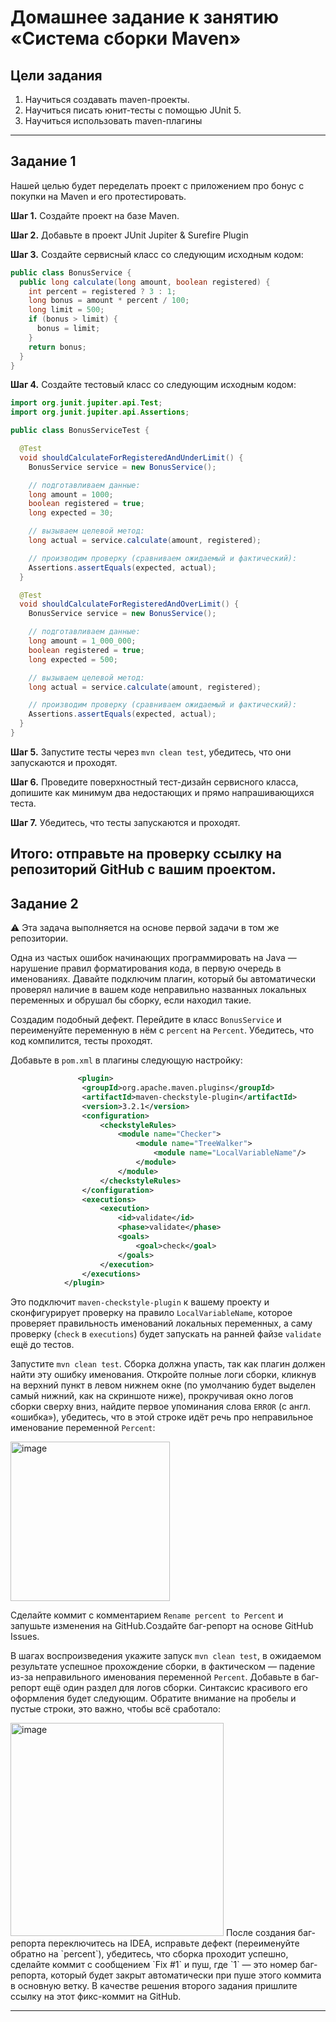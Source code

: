 # Домашнее задание к занятию «Система сборки Maven»
## Цели задания
1. Научиться создавать maven-проекты.
2. Научиться писать юнит-тесты с помощью JUnit 5.
3. Научиться использовать maven-плагины
------
## Задание 1 

Нашей целью будет переделать проект с приложением про бонус с покупки на Maven и его протестировать.

**Шаг 1.** Создайте проект на базе Maven.

**Шаг 2.** Добавьте в проект JUnit Jupiter & Surefire Plugin

**Шаг 3.** Создайте сервисный класс со следующим исходным кодом:
```java
public class BonusService {
  public long calculate(long amount, boolean registered) {
    int percent = registered ? 3 : 1;
    long bonus = amount * percent / 100;
    long limit = 500;
    if (bonus > limit) {
      bonus = limit;
    }
    return bonus;
  }
}
```
**Шаг 4.** Создайте тестовый класс со следующим исходным кодом:
```java
import org.junit.jupiter.api.Test;
import org.junit.jupiter.api.Assertions;

public class BonusServiceTest {

  @Test
  void shouldCalculateForRegisteredAndUnderLimit() {
    BonusService service = new BonusService();

    // подготавливаем данные:
    long amount = 1000;
    boolean registered = true;
    long expected = 30;

    // вызываем целевой метод:
    long actual = service.calculate(amount, registered);

    // производим проверку (сравниваем ожидаемый и фактический):
    Assertions.assertEquals(expected, actual);
  }

  @Test
  void shouldCalculateForRegisteredAndOverLimit() {
    BonusService service = new BonusService();

    // подготавливаем данные:
    long amount = 1_000_000;
    boolean registered = true;
    long expected = 500;

    // вызываем целевой метод:
    long actual = service.calculate(amount, registered);

    // производим проверку (сравниваем ожидаемый и фактический):
    Assertions.assertEquals(expected, actual);
  }
}
```
**Шаг 5.** Запустите тесты через `mvn clean test`, убедитесь, что они запускаются и проходят.

**Шаг 6.** Проведите поверхностный тест-дизайн сервисного класса, допишите как минимум два недостающих и прямо напрашивающихся теста.

**Шаг 7.** Убедитесь, что тесты запускаются и проходят.

Итого: отправьте на проверку ссылку на репозиторий GitHub с вашим проектом.
------
## Задание 2 
:warning: Эта задача выполняется на основе первой задачи в том же репозитории.

Одна из частых ошибок начинающих программировать на Java — нарушение правил форматирования кода, в первую очередь в именованиях.
Давайте подключим плагин, который бы автоматически проверял наличие в вашем коде неправильно названных локальных переменных и обрушал бы сборку, если находил такие.

Создадим подобный дефект. Перейдите в класс `BonusService` и переименуйте переменную в нём с `percent` на `Percent`. Убедитесь, что код компилится, тесты проходят.

Добавьте в `pom.xml` в плагины следующую настройку:
``` xml             
               <plugin>
                <groupId>org.apache.maven.plugins</groupId>
                <artifactId>maven-checkstyle-plugin</artifactId>
                <version>3.2.1</version>
                <configuration>
                    <checkstyleRules>
                        <module name="Checker">
                            <module name="TreeWalker">
                                <module name="LocalVariableName"/>
                            </module>
                        </module>
                    </checkstyleRules>
                </configuration>
                <executions>
                    <execution>
                        <id>validate</id>
                        <phase>validate</phase>
                        <goals>
                            <goal>check</goal>
                        </goals>
                    </execution>
                </executions>
            </plugin>
```

Это подключит `maven-checkstyle-plugin` к вашему проекту и сконфигурирует проверку на правило `LocalVariableName`, которое
проверяет правильность именований локальных переменных, а саму проверку (`check` в `executions`) будет запускать на ранней файзе
`validate` ещё до тестов.

Запустите `mvn clean test`. Сборка должна упасть, так как плагин должен найти эту ошибку именования. Откройте полные логи сборки,
кликнув на верхний пункт в левом нижнем окне (по умолчанию будет выделен самый нижний, как на скриншоте ниже),
прокручивая окно логов сборки сверху вниз, найдите первое упоминания слова `ERROR` (с англ. «ошибка»), убедитесь, что в этой строке идёт речь
про неправильное именование переменной `Percent`:

<img width="255" alt="image" src="https://user-images.githubusercontent.com/53707586/212552797-162c2265-66b0-4206-b6a3-1d3f0de55568.png">

Сделайте коммит с комментарием `Rename percent to Percent` и запушьте изменения на GitHub.Создайте баг-репорт на основе GitHub Issues.

В шагах воспроизведения укажите запуск `mvn clean test`, в ожидаемом результате успешное прохождение сборки, в 
фактическом — падение из-за неправильного именования переменной `Percent`.
Добавьте в баг-репорт ещё один раздел для логов сборки. Синтаксис красивого его оформления будет следующим. Обратите внимание на пробелы и пустые строки, это важно, чтобы всё сработало:

<img width="341" alt="image" src="https://user-images.githubusercontent.com/53707586/212553230-ad39ce10-9eb8-4fa1-a60d-2530a5137d62.png">
После создания баг-репорта переключитесь на IDEA, исправьте дефект (переименуйте обратно на `percent`), убедитесь, что сборка
проходит успешно, сделайте коммит с сообщением `Fix #1` и пуш, где `1` — это номер баг-репорта, который будет закрыт 
автоматически при пуше этого коммита в основную ветку.
В качестве решения второго задания пришлите ссылку на этот фикс-коммит на GitHub.

------
